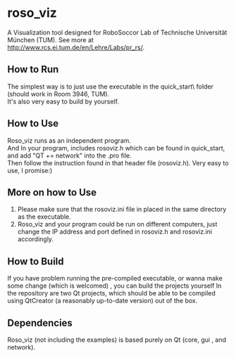 roso_viz
========

A Visualization tool designed for RoboSoccor Lab of Technische Universität München (TUM). 
See more at http://www.rcs.ei.tum.de/en/Lehre/Labs/pr_rs/.

How to Run
-------------------------------
The simplest way is to just use the executable in the quick_start\ folder (should work in Room 3946, TUM).  
It's also very easy to build by yourself.


How to Use
-------------------------------
Roso_viz runs as an independent program.  
And In your program, includes rosoviz.h which can be found in quick_start\, and add
"QT += network" into the .pro file.   
Then follow the instruction found in that header file (rosoviz.h). Very easy to use, I promise:)


More on how to Use
-------------------------------
1. Please make sure that the rosoviz.ini file in placed in the same directory as the executable.
2. Roso_viz and your program could be run on different computers, just change the IP address and port
defined in rosoviz.h and rosoviz.ini accordingly.


How to Build
-------------------------------
If you have problem running the pre-compiled executable, or wanna make some change (which is welcomed)
, you can build the projects yourself
In the repository are two Qt projects, which should be able to be compiled using QtCreator (a reasonably up-to-date version)
out of the box.

Dependencies
-------------------------------
Roso_viz (not including the examples) is based purely on Qt (core, gui , and network).

